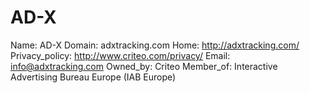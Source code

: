 
# AD-X

Name: AD-X
Domain: adxtracking.com
Home: http://adxtracking.com/
Privacy_policy: http://www.criteo.com/privacy/
Email: info@adxtracking.com
Owned_by: Criteo
Member_of: Interactive Advertising Bureau Europe (IAB Europe)
